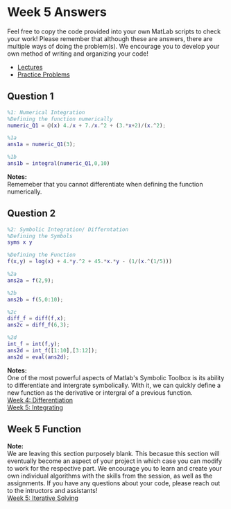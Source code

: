 # Week 5 Answers
Feel free to copy the code provided into your own MatLab scripts to check your work! Please remember that although these are answers, there are multiple ways of doing the problem(s). We encourage you to develop your own method of writing and organizing your code!
- [Lectures ](https://jacksonburns.github.io/MATLAB-Start-to-Finish/Lectures/Lectures-Landing-Page)
- [Practice Problems](https://jacksonburns.github.io/MATLAB-Start-to-Finish/Practice-Problems/Practice-Problems-Landing-Page)

## **Question 1**
``` matlab
%1: Numerical Integration
%Defining the function numerically
numeric_Q1 = @(x) 4./x + 7./x.^2 + (3.*x+2)/(x.^2);

%1a
ans1a = numeric_Q1(3);

%1b
ans1b = integral(numeric_Q1,0,10)
```


**Notes:**\
Rememeber that you cannot differentiate when defining the function numerically. 


## **Question 2**
```matlab
%2: Symbolic Integration/ Differntation
%Defining the Symbols
syms x y

%Defining the Function
f(x,y) = log(x) + 4.*y.^2 + 45.*x.*y - (1/(x.^(1/5)))

%2a
ans2a = f(2,9);

%2b
ans2b = f(5,0:10);

%2c
diff_f = diff(f,x);
ans2c = diff_f(6,3);

%2d
int_f = int(f,y);
ans2d = int_f([1:10],[3:12]);
ans2d = eval(ans2d);
```


**Notes:**\
One of the most powerful aspects of Matlab's Symbolic Toolbox is its ability to differentiate and intergrate symbolically. With it, we can quickly define a new function as the derivative or intergral of a previous function. \
[Week 4: Differentiation](https://jacksonburns.github.io/MATLAB-Start-to-Finish/Lectures/Week-4/Week-4)\
[Week 5: Integrating](https://jacksonburns.github.io/MATLAB-Start-to-Finish/Lectures/Week-5/Week-5)

## **Week 5 Function**
**Note:**\
We are leaving this section purposely blank. This becasue this section will eventually become an aspect of your project in which case you can modify to work for the respective part. We encourage you to learn and create your own individual algorithms with the skills from the session, as well as the assignments. If you have any questions about your code, please reach out to the intructors and assistants!\
[Week 5: Iterative Solving](https://jacksonburns.github.io/MATLAB-Start-to-Finish/Lectures/Week-5/Week-5)
